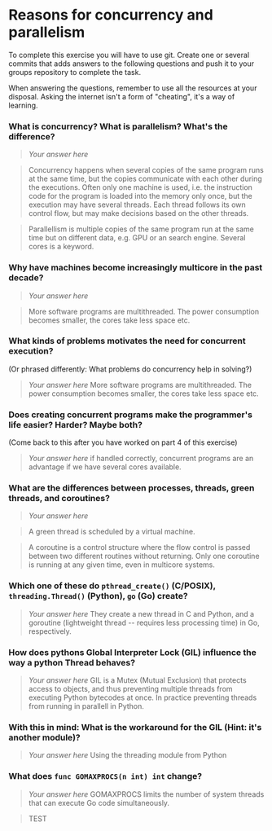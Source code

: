 # Reasons for concurrency and parallelism


To complete this exercise you will have to use git. Create one or several commits that adds answers to the following questions and push it to your groups repository to complete the task.

When answering the questions, remember to use all the resources at your disposal. Asking the internet isn't a form of "cheating", it's a way of learning.

 ### What is concurrency? What is parallelism? What's the difference?
 > *Your answer here*


 >   Concurrency happens when several copies of the same program runs at the same time, but the copies communicate with each other during the executions. Often only one machine is used, i.e. the instruction code for the program is loaded into the memory only once, but the execution may have several threads. Each thread follows its own control flow, but may make decisions based on the other threads.

>   Parallellism is multiple copies of the same program run at the same time but on different data, e.g. GPU or an search engine. Several cores is a keyword.

 
 ### Why have machines become increasingly multicore in the past decade?
 > *Your answer here*


>More software programs are multithreaded. The power consumption becomes smaller, the cores take less space etc.
 
 ### What kinds of problems motivates the need for concurrent execution?
 (Or phrased differently: What problems do concurrency help in solving?)
 > *Your answer here*
 >More software programs are multithreaded. The power consumption becomes smaller, the cores take less space etc.
 
 ### Does creating concurrent programs make the programmer's life easier? Harder? Maybe both?
 (Come back to this after you have worked on part 4 of this exercise)
 > *Your answer here*
 >if handled correctly, concurrent programs are an advantage if we have several cores available. 
 
 ### What are the differences between processes, threads, green threads, and coroutines?
 > *Your answer here*


>   A green thread is scheduled by a virtual machine.

 >   A coroutine is a control structure where the flow control is passed between two different routines without returning. Only one coroutine is running at any given time, even in multicore systems.

 
 ### Which one of these do `pthread_create()` (C/POSIX), `threading.Thread()` (Python), `go` (Go) create?
 > *Your answer here*
 They create a new thread in C and Python, and a goroutine (lightweight thread -- requires less processing time) in Go, respectively.
 
 ### How does pythons Global Interpreter Lock (GIL) influence the way a python Thread behaves?
 > *Your answer here*
 >GIL is a Mutex (Mutual Exclusion) that protects access to objects, and thus preventing multiple threads from executing Python bytecodes at once. In practice preventing threads from running in parallell in Python.
 
 ### With this in mind: What is the workaround for the GIL (Hint: it's another module)?
 > *Your answer here*
 >Using the threading module from Python

 ### What does `func GOMAXPROCS(n int) int` change? 
 > *Your answer here*
>GOMAXPROCS limits the number of system threads that can execute Go code simultaneously.

>TEST